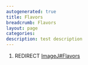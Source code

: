 ```yaml
---
autogenerated: true
title: Flavors
breadcrumb: Flavors
layout: page
categories: 
description: test description
---
```


1.  REDIRECT [ImageJ\#Flavors](ImageJ#Flavors "wikilink")
